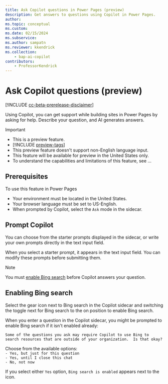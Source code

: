 ```yaml
---
title: Ask Copilot questions in Power Pages (preview)
description: Get answers to questions using Copilot in Power Pages.
author: 
ms.topic: conceptual
ms.custom: 
ms.date: 02/15/2024
ms.subservice:
ms.author: sampatn
ms.reviewer: kkendrick
ms.collection: 
    - bap-ai-copilot
contributors:
    - ProfessorKendrick
---
```


# Ask Copilot questions (preview)

[!INCLUDE [cc-beta-prerelease-disclaimer](../includes/cc-beta-prerelease-disclaimer.md)]

Using Copilot, you can get support while building sites in Power Pages by asking for help. Describe your question, and AI generates answers.

> [!IMPORTANT]
> - This is a preview feature.
> - [!INCLUDE [preview-tags](../includes/cc-preview-features-definition.md)]
> - This preview feature doesn't support non-English language input.
> - This feature will be available for preview in the United States only.
> - To understand the capabilities and limitations of this feature, see ...

## Prerequisites

To use this feature in Power Pages

- Your environment must be located in the United States.
- Your browser language must be set to US-English.
- When prompted by Copilot, select the `Ask` mode in the sidecar.

## Prompt Copilot 

You can choose from the starter prompts displayed in the sidecar, or write your own prompts directly in the text input field.

When you select a starter prompt, it appears in the text input field. You can modify these prompts before submitting them.

>[!NOTE]
> You must [enable  Bing search](#enabling-bing-search) before Copilot answers your question.

## Enabling Bing search

Select the gear icon next to Bing search in the Copilot sidecar and switching the toggle next for Bing search to the on position to enable Bing search.

When you enter a question in the Copilot sidecar, you might be prompted to enable Bing search if it isn't enabled already:

`Some of the questions you ask may require Copilot to use Bing to search resources that are outside of your organization.  Is that okay?`

Choose from the available options:<br />
`- Yes, but just for this question`<br />
`- Yes, until I close this chat`<br />
`- No, not now`

If you select either `Yes` option, `Bing search is enabled` appears next to the icon. 


